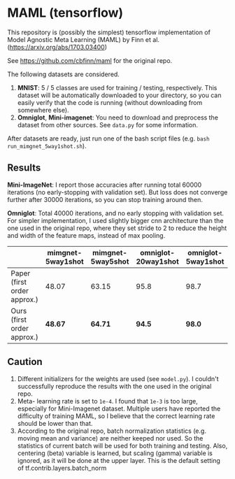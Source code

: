 # MAML (tensorflow)
This repository is (possibly the simplest) tensorflow implementation of Model Agnostic Meta Learning (MAML) by Finn et al. (https://arxiv.org/abs/1703.03400)

See https://github.com/cbfinn/maml for the original repo.

The following datasets are considered.
1. __MNIST__: 5 / 5 classes are used for training / testing, respectively. This dataset will be automatically downloaded to your directory, so you can easily verify that the code is running (without downloading from somewhere else).
2. __Omniglot__, __Mini-imagenet__: You need to download and preprocess the dataset from other sources. See ```data.py``` for some information.

After datasets are ready, just run one of the bash script files (e.g. ```bash run_mimgnet_5way1shot.sh```).

## Results
__Mini-ImageNet__: I report those accuracies after running total 60000 iterations (no early-stopping with validation set). But loss does not converge further after 30000 iterations, so you can stop training around then.

__Omniglot__: Total 40000 iterations, and no early stopping with validation set. For simpler implementation, I used slightly bigger cnn architecture than the one used in the original repo, where they set stride to 2 to reduce the height and width of the feature maps, instead of max pooling. 

|       | mimgnet-5way1shot| mimgnet-5way5shot | omniglot-20way1shot| omniglot-5way1shot |
| ------| ---------------- | ----------------- | ------------------ | ------------------- |
| Paper (first order approx.) | 48.07          | 63.15             | 95.8               | 98.7                |
| Ours (first order approx.)  | __48.67__      | __64.71__         | __94.5__           | __98.0__            |

## Caution
1. Different initializers for the weights are used (see ```model.py```). I couldn't successfully reproduce the results with the one used in the original repo.
2. Meta- learning rate is set to ```1e-4```. I found that ```1e-3``` is too large, especially for Mini-Imagenet dataset. Multiple users have reported the difficulty of training MAML, so I believe that the correct learning rate should be lower than that.
3. According to the original repo, batch normalization statistics (e.g. moving mean and variance) are neither keeped nor used. So the statistics of current batch will be used for both training and testing. Also, centering (beta) variable is learned, but scaling (gamma) variable is ignored, as it will be done at the upper layer. This is the default setting of tf.contrib.layers.batch_norm
